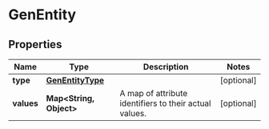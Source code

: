 # GenEntity

## Properties
Name | Type | Description | Notes
------------ | ------------- | ------------- | -------------
**type** | [**GenEntityType**](GenEntityType.md) |  |  [optional]
**values** | **Map&lt;String, Object&gt;** | A map of attribute identifiers to their actual values. |  [optional]
